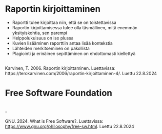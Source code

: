 # Raportin kirjoittaminen

- Raportti tulee kirjoittaa niin, että se on toistettavissa<br>
- Raportin kirjoittamisessa tulee olla täsmällinen, mitä enemmän yksityiskohtia, sen parempi<br>
- Helppolukuisuus on iso plussa<br>
- Kuvien lisääminen raporttiin antaa lisää kontekstia<br>
- Lähteiden merkitseminen on pakollista<br>
- Plagiointi ja erinäinen sepittäminen on ehdottomasti kiellettyä<br>
<br>
Karvinen, T. 2006. Raportin kirjoittaminen. Luettavissa: https://terokarvinen.com/2006/raportin-kirjoittaminen-4/. Luettu 22.8.2024<br>

# Free Software Foundation
<br>
- 







GNU. 2024. What is Free Software?. Luettavissa: https://www.gnu.org/philosophy/free-sw.html. Luettu 22.8.2024
